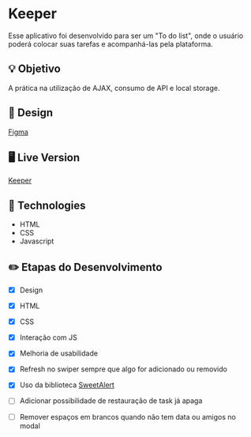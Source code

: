 # Keeper

Esse aplicativo foi desenvolvido para ser um "To do list", onde o usuário poderá colocar suas tarefas e acompanhá-las pela plataforma.

## 💡 Objetivo

A prática na utilização de AJAX, consumo de API e local storage.

## 🎨 Design

[Figma](https://www.figma.com/proto/snZLdVmiqA0OXaZkEMYmvz/TODO?node-id=1%3A45&viewport=-315%2C344%2C0.3497963547706604&scaling=min-zoom)

## 🖥️ Live Version

[Keeper](https://lubomfim.github.io/keeper/)

## 🚀 Technologies

- HTML
- CSS
- Javascript

## ✏️ Etapas do Desenvolvimento

- [x] Design
- [x] HTML
- [x] CSS
- [x] Interação com JS
- [x] Melhoria de usabilidade
- [x] Refresh no swiper sempre que algo for adicionado ou removido
- [x] Uso da biblioteca [SweetAlert](https://sweetalert.js.org)

- [ ] Adicionar possibilidade de restauração de task já apaga
- [ ] Remover espaços em brancos quando não tem data ou amigos no modal

